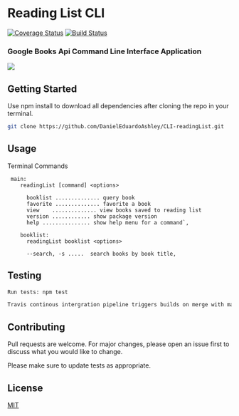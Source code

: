 # Reading List CLI
[![Coverage Status](https://coveralls.io/repos/github/DanielEduardoAshley/CLI-readingList/badge.svg?branch=readinglistbranch)](https://coveralls.io/github/DanielEduardoAshley/CLI-readingList?branch=readinglistbranch)
[![Build Status](https://travis-ci.org/DanielEduardoAshley/CLI-readingList.svg?branch=readinglistbranch)](https://travis-ci.org/DanielEduardoAshley/CLI-readingList)
### Google Books Api Command Line Interface Application

![](https://media.boingboing.net/wp-content/uploads/2017/11/books.jpg)


## Getting Started

Use npm install to download all dependencies after cloning the repo in your terminal.

```bash
git clone https://github.com/DanielEduardoAshley/CLI-readingList.git
```

## Usage
Terminal Commands
```
 main: 
    readingList [command] <options>
  
      booklist .............. query book
      favorite .............. favorite a book
      view    .............. view books saved to reading list
      version ............ show package version
      help ............... show help menu for a command`,
  
    booklist: 
      readingList booklist <options>
  
      --search, -s .....  search books by book title,
```
## Testing
```bash
Run tests: npm test

Travis continous intergration pipeline triggers builds on merge with master as well as continuous coverage reporting through coveralls.io
```

## Contributing
Pull requests are welcome. For major changes, please open an issue first to discuss what you would like to change.

Please make sure to update tests as appropriate.

## License
[MIT](https://choosealicense.com/licenses/mit/)
